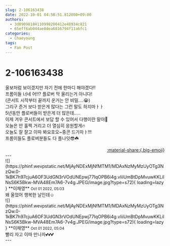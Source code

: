 ```yaml
---
slug: 2-106163438
date: 2022-10-01 04:58:51.812000+09:00
authors:
  - 3d89098184110998200412e48934c821
  - 65eff6ab044ae8dea6816794f11a6fc1
categories:
  - Chaeyoung
tags:
  - Fan Post
---
```


# 2-106163438

<div class="post-container" markdown="1">
<div class="content-container md-sidebar__scrollwrap" markdown="1">

울보처럼 보이겠지만 자기 전에 한마디 해야겠다!!<br>프롬이들 너네 어!!? 플로버 막 울리는거 아니다!<br>(콘서트 시작부터 끝까지 운거는 안 비밀....😭)<br>그리구 준거 보다 받은게 많다는 그런 말도 하지마ㅏㅏ<br>5년동안 플로버들이 받은게 더 많은데.....<br>이제 겨우 콘서트에서 보답 할 수 있어서 다행이란 말야🥺<br>오늘은 안 훌쩍 거리고 더 열심히 응원할게🔥<br>오늘도 잘 잘고 이따 봐요호오~중콘 드가자ㅏ!!!<br>프롬이들도 플로버분들도 다 플나잇😎☘️

</div>
</div>

<div style="text-align: right;" markdown="1">
<a href="https://weverse.io/fromis9/fanpost/2-106163438" style="text-align: right;">:material-share:{.big-emoji}</a>
</div>
---

<div class="comments-container md-sidebar__scrollwrap" markdown="1">
<div class="comment" markdown="1">
<div class='id-container' markdown="1">
![](https://phinf.wevpstatic.net/MjAyNDExMjNfMTM1/MDAxNzMyMzUyOTg3NzQw.0-1kBK7h97cjuA6OF3UdGN3rVOdUNEpwj77IqOPB6i4g.vliiUmBtDpMvuwKKLiINsS6K5Bkw-MVA48Em7A6-7v4g.JPEG/image.jpg?type=s72){ loading=lazy }
**<span class="artist">이채영</span>** <small>Oct 01 2022, 05:03</small><br>
</div>
<div class='comment-body' markdown="1">
왜 울었어 행복한 날인데☺️
</div>
</div>
<div class="comment" markdown="1">
<div class='id-container' markdown="1">
![](https://phinf.wevpstatic.net/MjAyNDExMjNfMTM1/MDAxNzMyMzUyOTg3NzQw.0-1kBK7h97cjuA6OF3UdGN3rVOdUNEpwj77IqOPB6i4g.vliiUmBtDpMvuwKKLiINsS6K5Bkw-MVA48Em7A6-7v4g.JPEG/image.jpg?type=s72){ loading=lazy }
**<span class="artist">이채영</span>** <small>Oct 01 2022, 05:04</small><br>
</div>
<div class='comment-body' markdown="1">
빨리 자고 이따 만나자💕💕💕
</div>
</div>
</div>
---

